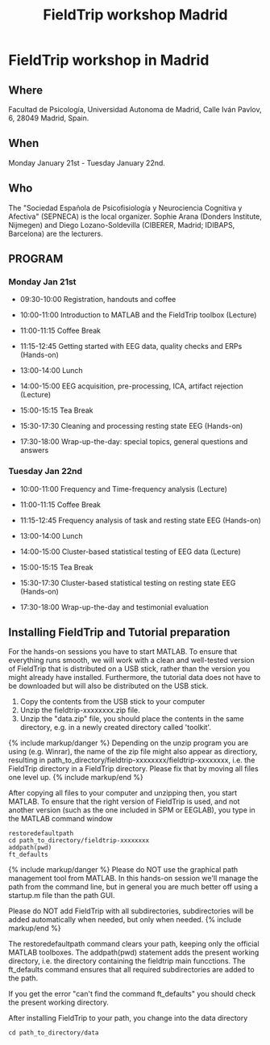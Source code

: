 ﻿---
title: FieldTrip workshop Madrid
---

# FieldTrip workshop in Madrid

## Where

Facultad de Psicología, Universidad Autonoma de Madrid, Calle Iván Pavlov, 6, 28049 Madrid, Spain.

## When

Monday January 21st - Tuesday January 22nd.

## Who

The "Sociedad Española de Psicofisiología y Neurociencia Cognitiva y Afectiva" (SEPNECA) is the local organizer. Sophie Arana (Donders Institute, Nijmegen) and Diego Lozano-Soldevilla (CIBERER, Madrid; IDIBAPS, Barcelona) are the lecturers.

## PROGRAM


### Monday Jan 21st

- 09:30-10:00 	Registration, handouts and coffee

- 10:00-11:00	Introduction to MATLAB and the FieldTrip toolbox (Lecture) 

- 11:00-11:15	Coffee Break

- 11:15-12:45	Getting started with EEG data, quality checks and ERPs (Hands-on)

- 13:00-14:00 	Lunch

- 14:00-15:00	EEG acquisition, pre-processing, ICA, artifact rejection (Lecture)

- 15:00-15:15 	Tea Break 

- 15:30-17:30	    Cleaning and processing resting state EEG (Hands-on)

- 17:30-18:00 	Wrap-up-the-day: special topics, general questions and answers

### Tuesday Jan 22nd

- 10:00-11:00	Frequency and Time-frequency analysis (Lecture) 

- 11:00-11:15	Coffee Break

- 11:15-12:45	Frequency analysis of task and resting state EEG (Hands-on)

- 13:00-14:00 	Lunch

- 14:00-15:00	Cluster-based statistical testing of EEG data (Lecture)

- 15:00-15:15 	Tea Break 

- 15:30-17:30	    Cluster-based statistical testing on resting state EEG (Hands-on)

- 17:30-18:00 	Wrap-up-the-day and testimonial evaluation


## Installing FieldTrip and Tutorial preparation

For the hands-on sessions you have to start MATLAB. To ensure that
everything runs smooth, we will work with a clean and well-tested
version of FieldTrip that is distributed on a USB stick, rather than the version you might already
have installed. Furthermore, the tutorial data does not have to be
downloaded but will also be distributed on the USB stick.

1.  Copy the contents from the USB stick to your computer
2.  Unzip the fieldtrip-xxxxxxxx.zip file.
3.  Unzip the "data.zip" file, you should place the contents in the same directory, e.g. in a newly created directory called 'toolkit'.

{% include markup/danger %}
Depending on the unzip program you are using (e.g. Winrar), the name of the zip file might also appear as directiory, resulting in path_to_directory/fieldtrip-xxxxxxxx/fieldtrip-xxxxxxxx, i.e. the FieldTrip directory in a FieldTrip directory. Please fix that by moving all files one level up.
{% include markup/end %}

After copying all files to your computer and unzipping then, you start MATLAB. To ensure that the right version of FieldTrip is used, and not another version (such as the one included in SPM or EEGLAB), you type in the MATLAB command window

    restoredefaultpath
    cd path_to_directory/fieldtrip-xxxxxxxx
    addpath(pwd)
    ft_defaults

{% include markup/danger %}
Please do NOT use the graphical path management tool from MATLAB. In this hands-on session we'll manage the path from the command line, but in general you are much better off using a startup.m file than the path GUI.

Please do NOT add FieldTrip with all subdirectories, subdirectories will be added automatically when needed, but only when needed.
{% include markup/end %}

The restoredefaultpath command clears your path, keeping only the
official MATLAB toolboxes. The addpath(pwd) statement adds the
present working directory, i.e. the directory containing the fieldtrip
main funcctions. The ft_defaults command ensures that all required
subdirectories are added to the path.

If you get the error "can't find the command ft_defaults" you should check the present working directory.

After installing FieldTrip to your path, you change into the data directory

    cd path_to_directory/data
